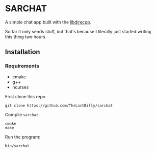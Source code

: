 # SARCHAT

A simple chat app built with the [libdirecpp](https://github.com/TheLastBilly/libdirecpp).

So far it only sends stuff, but that's because I literally just started writing this thing two hours.

## Installation

### Requirements
* cmake
* g++
* ncurses

First clone this repo:
```
git clone https://github.com/TheLastBilly/sarchat
```

Compile `sarchat`:
```
cmake
make
```

Run the program:
```
bin/sarchat
```
